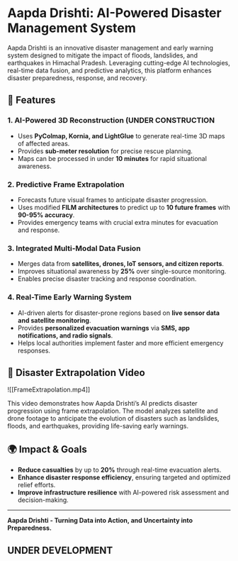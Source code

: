 # Aapda Drishti: AI-Powered Disaster Management System

Aapda Drishti is an innovative disaster management and early warning system designed to mitigate the impact of floods, landslides, and earthquakes in Himachal Pradesh. Leveraging cutting-edge AI technologies, real-time data fusion, and predictive analytics, this platform enhances disaster preparedness, response, and recovery.

## 🚀 Features

### **1. AI-Powered 3D Reconstruction** (UNDER CONSTRUCTION
- Uses **PyColmap, Kornia, and LightGlue** to generate real-time 3D maps of affected areas.
- Provides **sub-meter resolution** for precise rescue planning.
- Maps can be processed in under **10 minutes** for rapid situational awareness.

### **2. Predictive Frame Extrapolation**
- Forecasts future visual frames to anticipate disaster progression.
- Uses modified **FILM architectures** to predict up to **10 future frames** with **90-95% accuracy**.
- Provides emergency teams with crucial extra minutes for evacuation and response.

### **3. Integrated Multi-Modal Data Fusion**
- Merges data from **satellites, drones, IoT sensors, and citizen reports**.
- Improves situational awareness by **25%** over single-source monitoring.
- Enables precise disaster tracking and response coordination.

### **4. Real-Time Early Warning System**
- AI-driven alerts for disaster-prone regions based on **live sensor data and satellite monitoring**.
- Provides **personalized evacuation warnings** via **SMS, app notifications, and radio signals**.
- Helps local authorities implement faster and more efficient emergency responses.


## 🎥 Disaster Extrapolation Video
![[FrameExtrapolation.mp4]]

This video demonstrates how Aapda Drishti’s AI predicts disaster progression using frame extrapolation. The model analyzes satellite and drone footage to anticipate the evolution of disasters such as landslides, floods, and earthquakes, providing life-saving early warnings.

## 🌍 Impact & Goals
- **Reduce casualties** by up to **20%** through real-time evacuation alerts.
- **Enhance disaster response efficiency**, ensuring targeted and optimized relief efforts.
- **Improve infrastructure resilience** with AI-powered risk assessment and decision-making.



---
**Aapda Drishti - Turning Data into Action, and Uncertainty into Preparedness.**


## UNDER DEVELOPMENT


